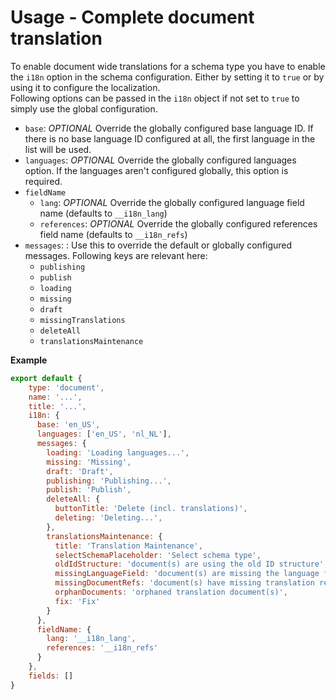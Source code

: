 # Usage - Complete document translation
To enable document wide translations for a schema type you have to enable the `i18n` option in the schema configuration. Either by setting it to `true` or by using it to configure the localization.  
Following options can be passed in the `i18n` object if not set to `true` to simply use the global configuration.  
* `base`: *OPTIONAL* Override the globally configured base language ID. If there is no base language ID configured at all, the first language in the list will be used.
* `languages`: *OPTIONAL* Override the globally configured languages option. If the languages aren't configured globally, this option is required.
* `fieldName`
  * `lang`: *OPTIONAL* Override the globally configured language field name (defaults to `__i18n_lang`)
  * `references`: *OPTIONAL* Override the globally configured references field name (defaults to `__i18n_refs`)
* `messages`: : Use this to override the default or globally configured messages. Following keys are relevant here:  
  * `publishing`
  * `publish`
  * `loading`
  * `missing`
  * `draft`
  * `missingTranslations`
  * `deleteAll`
  * `translationsMaintenance`

**Example**
```javascript
export default {
    type: 'document',
    name: '...',
    title: '...',
    i18n: {
      base: 'en_US',
      languages: ['en_US', 'nl_NL'],
      messages: {
        loading: 'Loading languages...',
        missing: 'Missing',
        draft: 'Draft',
        publishing: 'Publishing...',
        publish: 'Publish',
        deleteAll: {
          buttonTitle: 'Delete (incl. translations)',
          deleting: 'Deleting...',
        },
        translationsMaintenance: {
          title: 'Translation Maintenance',
          selectSchemaPlaceholder: 'Select schema type',
          oldIdStructure: 'document(s) are using the old ID structure',
          missingLanguageField: 'document(s) are missing the language field',
          missingDocumentRefs: 'document(s) have missing translation references',
          orphanDocuments: 'orphaned translation document(s)',
          fix: 'Fix'
        }
      },
      fieldName: {
        lang: '__i18n_lang',
        references: '__i18n_refs'
      }
    },
    fields: []
}
```